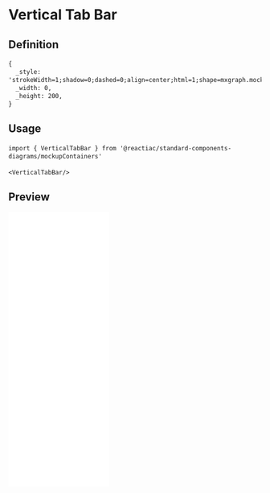 # Vertical Tab Bar

## Definition

```
{
  _style: 'strokeWidth=1;shadow=0;dashed=0;align=center;html=1;shape=mxgraph.mockup.containers.marginRect2;rectMarginLeft=67;strokeColor=#666666;gradientColor=none;whiteSpace=wrap;',
  _width: 0,
  _height: 200,
}
```

## Usage

```
import { VerticalTabBar } from '@reactiac/standard-components-diagrams/mockupContainers'

<VerticalTabBar/>
```

## Preview

<img src="./vertical-tab-bar.png" width="200"/>
